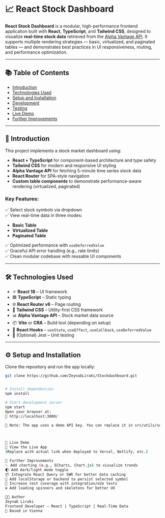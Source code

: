 # 📈 React Stock Dashboard

**React Stock Dashboard** is a modular, high-performance frontend application built with **React**, **TypeScript**, and **Tailwind CSS**, designed to visualize **real-time stock data** retrieved from the [Alpha Vantage API](https://www.alphavantage.co/). It supports multiple rendering strategies — basic, virtualized, and paginated tables — and demonstrates best practices in UI responsiveness, routing, and performance optimization.

---

## 📚 Table of Contents

- [Introduction](#introduction)
- [Technologies Used](#technologies-used)
- [Setup and Installation](#setup-and-installation)
- [Development](#development)
- [Testing](#testing)
- [Live Demo](#live-demo)
- [Further Improvements](#further-improvements)

---

## 🚀 Introduction

This project implements a stock market dashboard using:

- **React + TypeScript** for component-based architecture and type safety
- **Tailwind CSS** for modern and responsive UI styling
- **Alpha Vantage API** for fetching 5-minute time series stock data
- **React Router** for SPA-style navigation
- **Custom table components** to demonstrate performance-aware rendering (virtualized, paginated)

### Key Features:

✅ Select stock symbols via dropdown  
✅ View real-time data in three modes:  
- **Basic Table**  
- **Virtualized Table**  
- **Paginated Table**

✅ Optimized performance with `useDeferredValue`  
✅ Graceful API error handling (e.g., rate limits)  
✅ Clean modular codebase with reusable UI components

---

## 🛠 Technologies Used

- ⚛️ **React 18** – UI framework
- 🟦 **TypeScript** – Static typing
- 🌐 **React Router v6** – Page routing
- 🎨 **Tailwind CSS** – Utility-first CSS framework
- 📊 **Alpha Vantage API** – Stock market data source
- 📦 **Vite** or **CRA** – Build tool (depending on setup)
- 🧠 **React Hooks** – `useState`, `useEffect`, `useCallback`, `useDeferredValue`
- 🧪 (Optional) Jest – Unit testing

---

## ⚙️ Setup and Installation

Clone the repository and run the app locally:

```bash
git clone https://github.com/ZeynabLiraki/Stockdashboard.git


# Install dependencies
npm install

# Start development server
npm start
Open your browser at:
🔗 http://localhost:3000/

📝 Note: The app uses a demo API key. You can replace it in src/utils/services.ts for full access.



🚀 Live Demo
🔗 View the Live App
(Replace with actual link when deployed to Vercel, Netlify, etc.)

🔮 Further Improvements
✨ Add charting (e.g., ECharts, Chart.js) to visualize trends
🌓 Add dark/light mode toggle
📦 Integrate React Query or SWR for better data caching
💾 Add localStorage or backend to persist selected symbol
🧪 Increase test coverage with integration/e2e tests
⚙️ Add loading spinners and skeletons for better UX

👩‍💻 Author
Zeynab Liraki
Frontend Developer – React | TypeScript | Real-Time Data
📍 Based in Vienna


